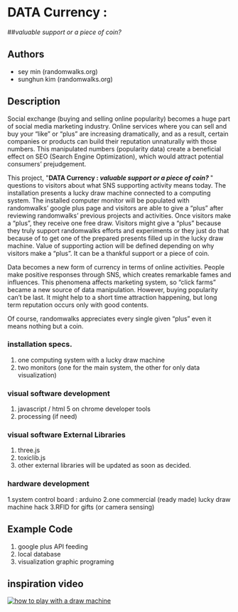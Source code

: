 # DATA Currency :
##<i>valuable support or a piece of coin? </i>

## Authors
- sey min (randomwalks.org)
- sunghun kim (randomwalks.org)

## Description
Social exchange (buying and selling online popularity) becomes a huge part of social media marketing industry. Online services where you can sell and buy  your “like” or “plus” are increasing dramatically, and as a result, certain companies or products can build their reputation unnaturally with those numbers. This manipulated numbers (popularity data) create a beneficial effect on SEO (Search Engine Optimization), which would attract  potential consumers’ prejudgement.

This project, "<strong>DATA Currency : <i>valuable support or a piece of coin? </i></strong>"</style> questions to visitors about what SNS supporting activity means today. The installation presents a lucky draw machine connected to a computing system. The installed computer monitor will be populated with randomwalks’ google plus page and visitors are able to give a “plus” after reviewing randomwalks’ previous projects and activities. Once visitors make a “plus”, they receive one free draw. Visitors might give a “plus” because they truly support randomwalks efforts and experiments or they just do that because of to get one of the prepared presents filled up in the lucky draw machine. Value of supporting action will be defined depending on why visitors make a “plus”. It can be a thankful support or a piece of coin. 

Data becomes a new form of currency in terms of online activities. People make positive responses through SNS, which creates remarkable fames and influences. This phenomena affects marketing system, so “click farms” became a new source of data manipulation. However, buying popularity can’t be last. It might help to a short time attraction happening, but long term reputation occurs only with good contents. 

Of course, randomwalks appreciates every single given “plus” even it means nothing but a coin.

### installation specs.
1. one computing system with a lucky draw machine
2. two monitors (one for the main system, the other for only data visualization)

### visual software development
1. javascript / html 5 on chrome developer tools
2. processing (if need)

### visual software External Libraries
1. three.js
2. toxiclib.js
3. other external libraries will be updated as soon as decided.

### hardware development
1.system control board : arduino
2.one commercial (ready made) lucky draw machine hack
3.RFID for gifts (or camera sensing)

## Example Code
1. google plus API feeding
2. local database
3. visualization graphic programing

## inspiration video
[![how to play with a draw machine](http://img.youtube.com/vi/cPyPRa1F-dM/0.jpg)](http://www.youtube.com/watch?v=cPyPRa1F-dM)

